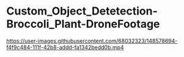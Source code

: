 # Custom_Object_Detetection-Broccoli_Plant-DroneFootage


https://user-images.githubusercontent.com/68032323/148578694-f4f9c484-111f-42b8-addd-fa1342bedd0b.mp4

